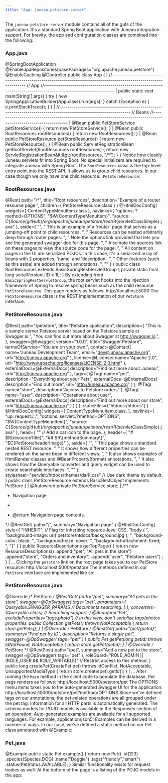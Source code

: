 ```yaml
---
title: "App: juneau-petstore-server"
---
```


The `juneau-petstore-server` module contains all of the guts of the application.  It's a standard Spring Boot
application with Juneau integration support.  For brevity, the app and configuration classes are combined into
the following:
### App.java

@SpringBootApplication
@EnableJpaRepositories(basePackages="org.apache.juneau.petstore")
@EnableCaching
@Controller
public class App \{
|		//-----------------------------------------------------------------------------------------------------------------
// App
//-----------------------------------------------------------------------------------------------------------------
|		public static void main(String[] args) \{
try \{
new SpringApplicationBuilder(App.class).run(args);
\} catch (Exception e) \{
e.printStackTrace();
\}
\}
|		//-----------------------------------------------------------------------------------------------------------------
// Beans
//-----------------------------------------------------------------------------------------------------------------
|		@Bean
public PetStoreService petStoreService() \{
return new PetStoreService();
\}
|		@Bean
public RootResources rootResources() \{
return new RootResources();
\}
|		@Bean
public PetStoreResource petStoreResource() \{
return new PetStoreResource();
\}
|		@Bean
public ServletRegistrationBean getRootServlet(RootResources rootResources) \{
return new ServletRegistrationBean\&lt;\&gt;(rootResources, "/*");
\}
\}
Notice how cleanly Juneau servlets fit into Spring Boot.  No special initializers are required
to integrate Juneau with Spring Boot.
The `RootResources` class is the top-level entry point into the REST API.  It allows us to group
child resources.  In our case though we only have one child resource...`PetStoreResource`:
### RootResources.java

@Rest(
path="/*",
title="Root resources",
description="Example of a router resource page.",
children=\{
PetStoreResource.class
\}
)
@HtmlDocConfig(
widgets=\{
ContentTypeMenuItem.class
\},
navlinks=\{
"options: ?method=OPTIONS",
"$W\{ContentTypeMenuItem\}",
"source: $C\{Source/gitHub\}/org/apache/juneau/petstore/rest/$R\{servletClassSimple\}.java"
\},
aside=\{
"",
"
This is an example of a 'router' page that serves as a jumping-off point to child resources.
",
"
Resources can be nested arbitrarily deep through router pages.
",
"
Note the options link provided that lets you see the generated swagger doc for this page.
",
"
Also note the sources link on these pages to view the source code for the page.
",
"
All content on pages in the UI are serialized POJOs.  In this case, it's a serialized array of beans with 2 properties, 'name' and 'description'.
",
"
Other features (such as this aside) are added through annotations.
",
""
\}
)
public class RootResources extends BasicSpringRestServletGroup \{
private static final long serialVersionUID = 1L;
\}
By extending from `BasicSpringRestServletGroup`, the root servlet hooks into the injection framework of Spring
to resolve spring beans such as the child resource `PetStoreResource`.
This page renders as follows:
http://localhost:5000
The `PetStoreResource` class is the REST implementation of our `PetStore` interface.
### PetStoreResource.java

@Rest(
path="/petstore",
title="Petstore application",
description=\{
"This is a sample server Petstore server based on the Petstore sample at Swagger.io.",
"You can find out more about Swagger at http://swagger.io.",
\},
swagger=@Swagger(
version="1.0.0",
title="Swagger Petstore",
termsOfService="You are on your own.",
contact=@Contact(
name="Juneau Development Team",
email="dev@juneau.apache.org",
url="http://juneau.apache.org"
),
license=@License(
name="Apache 2.0",
url="http://www.apache.org/licenses/LICENSE-2.0.html"
),
externalDocs=@ExternalDocs(
description="Find out more about Juneau",
url="http://juneau.apache.org"
),
tags=\{
@Tag(
name="pet",
description="Everything about your Pets",
externalDocs=@ExternalDocs(
description="Find out more",
url="http://juneau.apache.org"
)
),
@Tag(
name="store",
description="Access to Petstore orders"
),
@Tag(
name="user",
description="Operations about user",
externalDocs=@ExternalDocs(
description="Find out more about our store",
url="http://juneau.apache.org"
)
)
\}
),
staticFiles=\{"htdocs:/htdocs"\}
)
@HtmlDocConfig(
widgets=\{
ContentTypeMenuItem.class,
\},
navlinks=\{
"up: request:/..",
"options: servlet:/?method=OPTIONS",
"$W\{ContentTypeMenuItem\}",
"source: $C\{Source/gitHub\}/org/apache/juneau/petstore/rest/$R\{servletClassSimple\}.java"
\},
head=\{
""  // Add a cat icon to the page.
\},
header=\{
"# $R\{resourceTitle\}",
"## $R\{methodSummary\}",
"$C\{PetStore/headerImage\}"
\},
aside=\{
"",
"
This page shows a standard nested REST resource.
",
"
It shows how different properties can be rendered on the same bean in different views.
",
"
It also shows examples of HtmlRender classes and @BeanProperty(format) annotations.
",
"
It also shows how the Queryable converter and query widget can be used to create searchable interfaces.
",
""
\},
stylesheet="servlet:/htdocs/themes/dark.css"  // Use dark theme by default.
)
public class PetStoreResource extends BasicRestObject implements PetStore \{
|		@Autowired
private PetStoreService store;
|		/**
* Navigation page

*
* @return Navigation page contents.

*/
@RestGet(
path="/",
summary="Navigation page"
)
@HtmlDocConfig(
style=\{
"INHERIT",  // Flag for inheriting resource-level CSS.
"body \{ ",
"background-image: url('petstore/htdocs/background.jpg'); ",
"background-color: black; ",
"background-size: cover; ",
"background-attachment: fixed; ",
"\}"
\}
)
public ResourceDescriptions getTopPage() \{
return new ResourceDescriptions()
.append("pet", "All pets in the store")
.append("store", "Orders and inventory")
.append("user", "Petstore users")
;
\}
|		...
Clicking the `petstore` link on the root page takes you to our PetStore resource:
http://localhost:5000/petstore
The methods defined in our `PetStore` interface are implemented like so:
### PetStoreResource.java

@Override /* PetStore */
@RestGet(
path="/pet",
summary="All pets in the store",
swagger=@OpSwagger(
tags="pet",
parameters=\{
Queryable.SWAGGER_PARAMS  // Documents searching.
\}
),
converters=\{Queryable.class\}  // Searching support.
)
@Bean(on="Pet", excludeProperties="tags,photo")  // In this view, don't serialize tags/photos properties.
public Collection
getPets() throws NotAcceptable \{
return store.getPets();
\}
|	@Override /* PetStore */
@RestGet(
path="/pet/\{petId\}",
summary="Find pet by ID",
description="Returns a single pet",
swagger=@OpSwagger(
tags="pet"
)
)
public Pet getPet(long petId) throws IdNotFound, NotAcceptable \{
return store.getPet(petId);
\}
|	@Override /* PetStore */
@RestPost(
path="/pet",
summary="Add a new pet to the store",
swagger=@OpSwagger(
tags="pet"
),
roleGuard="ROLE_ADMIN || (ROLE_USER && ROLE_WRITABLE)"  // Restrict access to this method.
)
public long createPet(CreatePet pet) throws IdConflict, NotAcceptable, UnsupportedMediaType \{
return store.create(pet).getId();
\}
|	...
After running the `Main` method in the client code to populate the database, the page renders as follows:
http://localhost:5000/petstore/pet
The OPTIONS menu items takes you to the auto-generated Swagger UI for the application:
http://localhost:10000/petstore/pet?method=OPTIONS
Since we've defined tags on our annotations, the pet-related operations are all grouped under the pet tag:
Information for all HTTP parts is automatically generated:
The schema models for POJO models is available in the Responses section of an operation:
Auto-generated examples are available for all supported languages:
For example, application/json5:
Examples can be derived in a number of ways.  In our case, we've defined a static method on our Pet
class annotated with @Example:
### Pet.java

@Example
public static Pet example() \{
return new Pet()
.id(123)
.species(Species.DOG)
.name("Doggie")
.tags("friendly","smart")
.status(PetStatus.AVAILABLE);
\}
Similar functionality exists for request bodies as well:
At the bottom of the page is a listing of the POJO models in the app:
